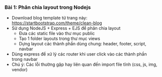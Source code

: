 ### Bài 1: Phân chia layout trong Nodejs
- Download blog template từ trang này: https://startbootstrap.com/theme/clean-blog
- Sử dụng NodeJS + Express + EJS để phân chia layout
  + Đưa các static file vào thư mục public
  + Tạo 1 folder layouts trong thư mục views
  + Dựng layout các thành phần dùng chung: header, footer, script, navbar
- Dùng express để xử lý các router khi user click vào các thành phần trong navbar
- Chú ý: Các lỗi thường gặp hay liên quan đến import file tĩnh (css, js, img, vendor)